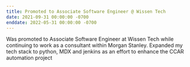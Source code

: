 ```yaml
---
title: Promoted to Associate Software Engineer @ Wissen Tech
date: 2021-09-31 00:00:00 -0700
enddate: 2022-05-31 00:00:00 -0700
---
```


Was promoted to Associate Software Engineer at Wissen Tech while continuing to work as a consultant within Morgan Stanley. Expanded my tech stack to python, MDX and jenkins as an effort to enhance the CCAR automation project